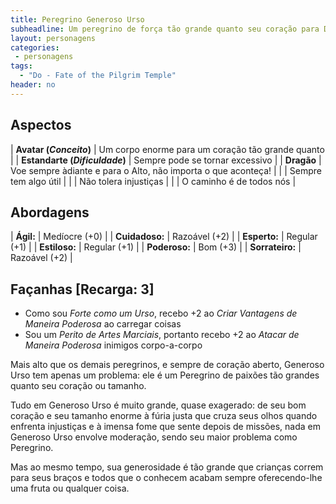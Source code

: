 ```yaml
---
title: Peregrino Generoso Urso
subheadline: Um peregrino de força tão grande quanto seu coração para Do - Fate of the Pilgrim Temple
layout: personagens
categories:
 - personagens
tags:
  - "Do - Fate of the Pilgrim Temple"
header: no
---
```


## Aspectos

| **Avatar (_Conceito_)**        | Um corpo enorme para um coração tão grande quanto             |
| **Estandarte (_Dificuldade_)** | Sempre pode se tornar excessivo                               |
| **Dragão**                     | Voe sempre àdiante e para o Alto, não importa o que aconteça! |
|                                | Sempre tem algo útil                                          |
|                                | Não tolera injustiças                                         |
|                                | O caminho é de todos nós                                      |

## Abordagens 

| **Ágil:**       | Medíocre (+0) |
| **Cuidadoso:**  | Razoável (+2) |
| **Esperto:**    | Regular (+1) |
| **Estiloso:**   | Regular (+1) |
| **Poderoso:**   | Bom (+3) |
| **Sorrateiro:** | Razoável (+2) |

## Façanhas [Recarga: 3]


+ Como sou *Forte como um Urso*, recebo +2 ao *Criar Vantagens de Maneira Poderosa* ao carregar coisas
+ Sou um *Perito de Artes Marciais*, portanto recebo +2 ao _Atacar de Maneira Poderosa_ inimigos corpo-a-corpo


Mais alto que os demais peregrinos, e sempre de coração aberto, Generoso Urso tem apenas um problema: ele é um Peregrino de paixões tão grandes quanto seu coração ou tamanho. 

Tudo em Generoso Urso é muito grande, quase exagerado: de seu bom coração e seu tamanho enorme à fúria justa que cruza seus olhos quando enfrenta injustiças e à imensa fome que sente depois de missões, nada em Generoso Urso envolve moderação, sendo seu maior problema como Peregrino. 

Mas ao mesmo tempo, sua generosidade é tão grande que crianças correm para seus braços e todos que o conhecem acabam sempre oferecendo-lhe uma fruta ou qualquer coisa.
